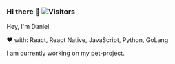 ### Hi there 👋 ![Visitors](https://visitor-badge.glitch.me/badge?page_id=pevg) 

Hey, I'm Daniel.

❤️ with: React, React Native, JavaScript, Python, GoLang

I am currently working on my pet-project.
